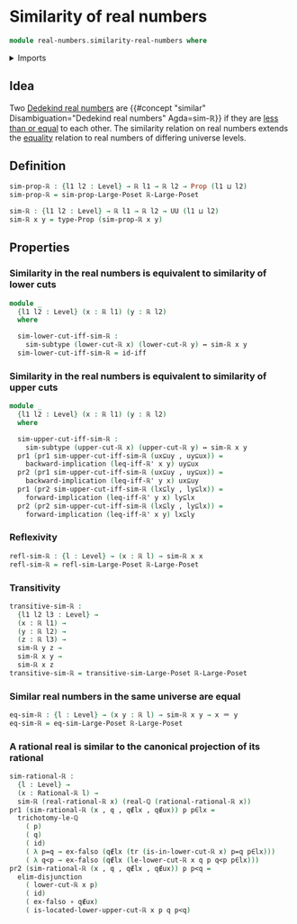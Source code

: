 # Similarity of real numbers

```agda
module real-numbers.similarity-real-numbers where
```

<details><summary>Imports</summary>

```agda
open import foundation.dependent-pair-types
open import foundation.identity-types
open import foundation.logical-equivalences
open import foundation.powersets
open import foundation.propositions
open import foundation.universe-levels

open import order-theory.large-posets
open import order-theory.similarity-of-elements-large-posets

open import real-numbers.dedekind-real-numbers
open import real-numbers.inequality-real-numbers
```

</details>

## Idea

Two [Dedekind real numbers](real-numbers.dedekind-real-numbers.md) are
{{#concept "similar" Disambiguation="Dedekind real numbers" Agda=sim-ℝ}} if they
are [less than or equal](real-numbers.inequality-real-numbers.md) to each other.
The similarity relation on real numbers extends the
[equality](foundation-core.identity-types.md) relation to real numbers of
differing universe levels.

## Definition

```agda
sim-prop-ℝ : {l1 l2 : Level} → ℝ l1 → ℝ l2 → Prop (l1 ⊔ l2)
sim-prop-ℝ = sim-prop-Large-Poset ℝ-Large-Poset

sim-ℝ : {l1 l2 : Level} → ℝ l1 → ℝ l2 → UU (l1 ⊔ l2)
sim-ℝ x y = type-Prop (sim-prop-ℝ x y)
```

## Properties

### Similarity in the real numbers is equivalent to similarity of lower cuts

```agda
module _
  {l1 l2 : Level} (x : ℝ l1) (y : ℝ l2)
  where

  sim-lower-cut-iff-sim-ℝ :
    sim-subtype (lower-cut-ℝ x) (lower-cut-ℝ y) ↔ sim-ℝ x y
  sim-lower-cut-iff-sim-ℝ = id-iff
```

### Similarity in the real numbers is equivalent to similarity of upper cuts

```agda
module _
  {l1 l2 : Level} (x : ℝ l1) (y : ℝ l2)
  where

  sim-upper-cut-iff-sim-ℝ :
    sim-subtype (upper-cut-ℝ x) (upper-cut-ℝ y) ↔ sim-ℝ x y
  pr1 (pr1 sim-upper-cut-iff-sim-ℝ (ux⊆uy , uy⊆ux)) =
    backward-implication (leq-iff-ℝ' x y) uy⊆ux
  pr2 (pr1 sim-upper-cut-iff-sim-ℝ (ux⊆uy , uy⊆ux)) =
    backward-implication (leq-iff-ℝ' y x) ux⊆uy
  pr1 (pr2 sim-upper-cut-iff-sim-ℝ (lx⊆ly , ly⊆lx)) =
    forward-implication (leq-iff-ℝ' y x) ly⊆lx
  pr2 (pr2 sim-upper-cut-iff-sim-ℝ (lx⊆ly , ly⊆lx)) =
    forward-implication (leq-iff-ℝ' x y) lx⊆ly
```

### Reflexivity

```agda
refl-sim-ℝ : {l : Level} → (x : ℝ l) → sim-ℝ x x
refl-sim-ℝ = refl-sim-Large-Poset ℝ-Large-Poset
```

### Transitivity

```agda
transitive-sim-ℝ :
  {l1 l2 l3 : Level} →
  (x : ℝ l1) →
  (y : ℝ l2) →
  (z : ℝ l3) →
  sim-ℝ y z →
  sim-ℝ x y →
  sim-ℝ x z
transitive-sim-ℝ = transitive-sim-Large-Poset ℝ-Large-Poset
```

### Similar real numbers in the same universe are equal

```agda
eq-sim-ℝ : {l : Level} → (x y : ℝ l) → sim-ℝ x y → x ＝ y
eq-sim-ℝ = eq-sim-Large-Poset ℝ-Large-Poset
```

### A rational real is similar to the canonical projection of its rational

```agda
sim-rational-ℝ :
  {l : Level} →
  (x : Rational-ℝ l) →
  sim-ℝ (real-rational-ℝ x) (real-ℚ (rational-rational-ℝ x))
pr1 (sim-rational-ℝ (x , q , q∉lx , q∉ux)) p p∈lx =
  trichotomy-le-ℚ
    ( p)
    ( q)
    ( id)
    ( λ p=q → ex-falso (q∉lx (tr (is-in-lower-cut-ℝ x) p=q p∈lx)))
    ( λ q<p → ex-falso (q∉lx (le-lower-cut-ℝ x q p q<p p∈lx)))
pr2 (sim-rational-ℝ (x , q , q∉lx , q∉ux)) p p<q =
  elim-disjunction
    ( lower-cut-ℝ x p)
    ( id)
    ( ex-falso ∘ q∉ux)
    ( is-located-lower-upper-cut-ℝ x p q p<q)
```
